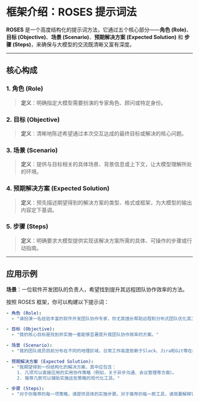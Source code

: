 # 框架介绍：ROSES 提示词法

**ROSES** 是一个高度结构化的提示词方法，它通过五个核心部分——**角色 (Role)**、**目标 (Objective)**、**场景 (Scenario)**、**预期解决方案 (Expected Solution)** 和 **步骤 (Steps)**，来确保与大模型的交流既清晰又富有深度。

---

## 核心构成

### 1. 角色 (Role)
> **定义**：明确指定大模型需要扮演的专家角色、顾问或特定身份。

### 2. 目标 (Objective)
> **定义**：清晰地陈述希望通过本次交互达成的最终目标或解决的核心问题。

### 3. 场景 (Scenario)
> **定义**：提供与目标相关的具体场景、背景信息或上下文，让大模型理解所处的环境。

### 4. 预期解决方案 (Expected Solution)
> **定义**：预先描述期望得到的解决方案的类型、格式或框架，为大模型的输出内容定下基调。

### 5. 步骤 (Steps)
> **定义**：明确要求大模型提供实现该解决方案所需的具体、可操作的步骤或行动指南。

---

## 应用示例

**场景**：一位软件开发团队的负责人，希望找到提升其远程团队协作效率的方法。

按照 ROSES 框架，你可以构建以下提示词：

```yaml
- 角色 (Role): 
  - "请扮演一名经验丰富的软件开发团队协作专家，你尤其擅长帮助远程和分布式团队优化其工作流程与沟通机制。"

- 目标 (Objective): 
  - "我的核心目标是找到并实施一套能够显著提升我团队协作效率的方案。"

- 场景 (Scenario): 
  - "我的团队成员目前分布在不同的地理区域，日常工作高度依赖于Slack、Jira和Git等在线协作工具进行沟通和项目管理。"

- 预期解决方案 (Expected Solution): 
  - "我期望得到一份结构化的解决方案，其中应包含：
    1. 几项可以直接应用的实用协作策略（例如，关于异步沟通、会议管理等方面）。
    2. 推荐几款可以辅助实施这些策略的现代化工具。"

- 步骤 (Steps): 
  - "对于你推荐的每一项策略，请提供具体的实施步骤。对于推荐的每一款工具，请简要解释它如何帮助我们解决特定的协作痛点。"
